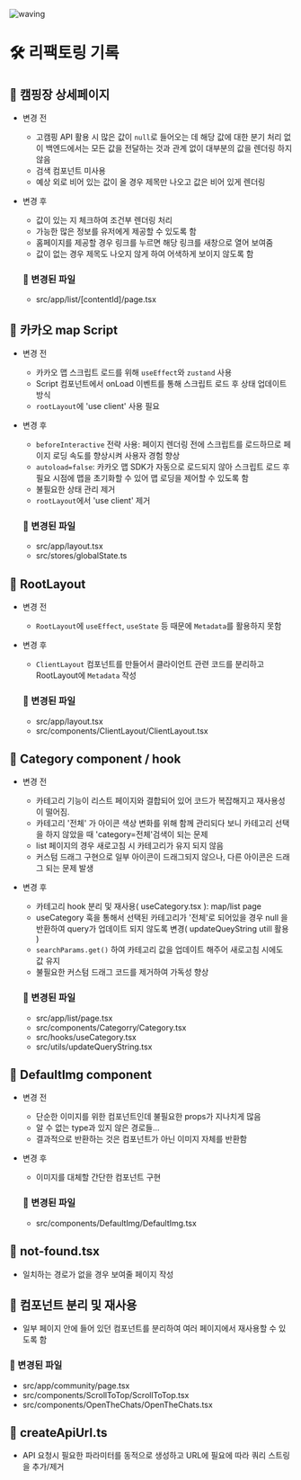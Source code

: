 ![waving](https://capsule-render.vercel.app/api?type=waving&height=200&fontAlignY=40&text=Refactoring&color=gradient)

# 🛠️ 리팩토링 기록

## 📍 캠핑장 상세페이지

- 변경 전

  - 고캠핑 API 활용 시 많은 값이 `null`로 들어오는 데 해당 값에 대한 분기 처리 없이 백엔드에서는 모든 값을 전달하는 것과 관계 없이 대부분의 값을 렌더링 하지 않음
  - 검색 컴포넌트 미사용
  - 예상 외로 비어 있는 값이 올 경우 제목만 나오고 값은 비어 있게 렌더링

- 변경 후

  - 값이 있는 지 체크하여 조건부 렌더링 처리
  - 가능한 많은 정보를 유저에게 제공할 수 있도록 함
  - 홈페이지를 제공할 경우 링크를 누르면 해당 링크를 새창으로 열어 보여줌
  - 값이 없는 경우 제목도 나오지 않게 하여 어색하게 보이지 않도록 함

  ### 🔧 변경된 파일

  - src/app/list/[contentId]/page.tsx

## 📍 카카오 map Script

- 변경 전
  - 카카오 맵 스크립트 로드를 위해 `useEffect`와 `zustand` 사용
  - Script 컴포넌트에서 onLoad 이벤트를 통해 스크립트 로드 후 상태 업데이트 방식
  - `rootLayout`에 'use client' 사용 필요

- 변경 후
  - `beforeInteractive` 전략 사용: 페이지 렌더링 전에 스크립트를 로드하므로 페이지 로딩 속도를 향상시켜 사용자 경험 향상
  - `autoload=false`: 카카오 맵 SDK가 자동으로 로드되지 않아 스크립트 로드 후 필요 시점에 맵을 초기화할 수 있어 맵 로딩을 제어할 수 있도록 함
  - 불필요한 상태 관리 제거
  - `rootLayout`에서 'use client' 제거

  ### 🔧 변경된 파일

  - src/app/layout.tsx
  - src/stores/globalState.ts
 
## 📍 RootLayout

- 변경 전

  - `RootLayout`에 `useEffect`, `useState` 등 때문에 `Metadata`를 활용하지 못함

- 변경 후

  - `ClientLayout` 컴포넌트를 만들어서 클라이언트 관련 코드를 분리하고 RootLayout에 `Metadata` 작성

  ### 🔧 변경된 파일

  - src/app/layout.tsx
  - src/components/ClientLayout/ClientLayout.tsx

## 📍 Category component / hook

- 변경 전

  - 카테고리 기능이 리스트 페이지와 결합되어 있어 코드가 복잡해지고 재사용성이 떨어짐.
  - 카테고리 '전체' 가 아이콘 색상 변화를 위해 함께 관리되다 보니 카테고리 선택을 하지 않았을 때 'category=전체'검색이 되는 문제
  - list 페이지의 경우 새로고침 시 카테고리가 유지 되지 않음
  - 커스텀 드래그 구현으로 일부 아이콘이 드래그되지 않으나, 다른 아이콘은 드래그 되는 문제 발생

- 변경 후

  - 카테고리 hook 분리 및 재사용( useCategory.tsx ): map/list page
  - useCategory 훅을 통해서 선택된 카테고리가 '전체'로 되어있을 경우 null 을 반환하여 query가 업데이트 되지 않도록 변경( updateQueyString utill 활용 )
  - `searchParams.get()` 하여 카테고리 값을 업데이트 해주어 새로고침 시에도 값 유지
  - 불필요한 커스텀 드래그 코드를 제거하여 가독성 향상

  ### 🔧 변경된 파일

  - src/app/list/page.tsx
  - src/components/Categorry/Category.tsx
  - src/hooks/useCategory.tsx
  - src/utils/updateQueryString.tsx

## 📍 DefaultImg component

- 변경 전

  - 단순한 이미지를 위한 컴포넌트인데 불필요한 props가 지나치게 많음
  - 알 수 없는 type과 있지 않은 경로들...
  - 결과적으로 반환하는 것은 컴포넌트가 아닌 이미지 자체를 반환함

- 변경 후

  - 이미지를 대체할 간단한 컴포넌트 구현

  ### 🔧 변경된 파일

  - src/components/DefaultImg/DefaultImg.tsx

## 📍 not-found.tsx

- 일치하는 경로가 없을 경우 보여줄 페이지 작성



## 📍 컴포넌트 분리 및 재사용

- 일부 페이지 안에 들어 있던 컴포넌트를 분리하여 여러 페이지에서 재사용할 수 있도록 함

### 🔧 변경된 파일

- src/app/community/page.tsx
- src/components/ScrollToTop/ScrollToTop.tsx
- src/components/OpenTheChats/OpenTheChats.tsx

## 📍 createApiUrl.ts

- API 요청시 필요한 파라미터를 동적으로 생성하고 URL에 필요에 따라 쿼리 스트링을 추가/제거
